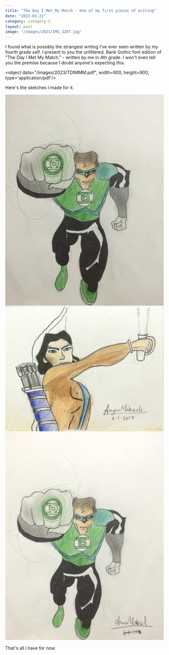 ```yaml
---
title: "The Day I Met My Match - One of my first pieces of writing"
date: "2023-03-21"
category: category-2
layout: post
image: "/images/2023/IMG_3287.jpg"
---
```


I found what is possibly the strangest writing I've ever seen written by my fourth grade self. I present to you the unfiltered, Bank Gothic font edition of "The Day I Met My Match." - written by me in 4th grade. I won't even tell you the premise because I doubt anyone's expecting this. 

<object data="/images/2023/TDIMMM.pdf", width=900, height=900, type='application/pdf'/>

Here's the sketches I made for it. 

<span class="images fit"><img src="/images/2023/IMG_3285.jpg"></span>
<span class="images fit"><img src="/images/2023/IMG_3286.jpg"></span>
<span class="images fit"><img src="/images/2023/IMG_3287.jpg"></span>

That's all I have for now. 